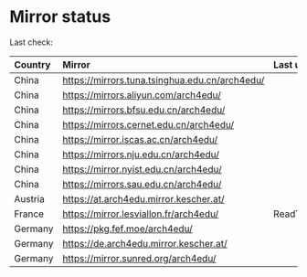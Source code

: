 <script src="./time.js"></script>
# Mirror status
Last check: <script type="text/javascript">localize(1712730238.5901072);</script>

|Country|Mirror|Last update|
|:------|:-----|:----------|
|China|https://mirrors.tuna.tsinghua.edu.cn/arch4edu/|<script type="text/javascript">localize(1712687213);</script>|
|China|https://mirrors.aliyun.com/arch4edu/|<script type="text/javascript">localize(1712687213);</script>|
|China|https://mirrors.bfsu.edu.cn/arch4edu/|<script type="text/javascript">localize(1712687213);</script>|
|China|https://mirrors.cernet.edu.cn/arch4edu/|<script type="text/javascript">localize(1712687213);</script>|
|China|https://mirror.iscas.ac.cn/arch4edu/|<script type="text/javascript">localize(1712687213);</script>|
|China|https://mirrors.nju.edu.cn/arch4edu/|<script type="text/javascript">localize(1712687213);</script>|
|China|https://mirror.nyist.edu.cn/arch4edu/|<script type="text/javascript">localize(1712687213);</script>|
|China|https://mirrors.sau.edu.cn/arch4edu/|<script type="text/javascript">localize(1712687213);</script>|
|Austria|https://at.arch4edu.mirror.kescher.at/|<script type="text/javascript">localize(1712687213);</script>|
|France|https://mirror.lesviallon.fr/arch4edu/|ReadTimeout|
|Germany|https://pkg.fef.moe/arch4edu/|<script type="text/javascript">localize(1712687213);</script>|
|Germany|https://de.arch4edu.mirror.kescher.at/|<script type="text/javascript">localize(1712687213);</script>|
|Germany|https://mirror.sunred.org/arch4edu/|<script type="text/javascript">localize(1712687213);</script>|

<script src="./tablefilter/tablefilter.js"></script>
<script src="./table.js"></script>